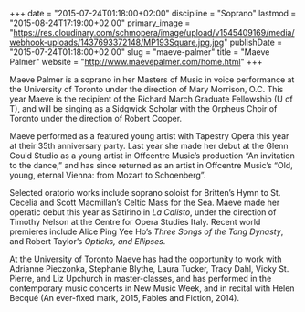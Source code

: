 +++
date = "2015-07-24T01:18:00+02:00"
discipline = "Soprano"
lastmod = "2015-08-24T17:19:00+02:00"
primary_image = "https://res.cloudinary.com/schmopera/image/upload/v1545409169/media/webhook-uploads/1437693372148/MP193Square.jpg.jpg"
publishDate = "2015-07-24T01:18:00+02:00"
slug = "maeve-palmer"
title = "Maeve Palmer"
website = "http://www.maevepalmer.com/home.html"
+++

Maeve Palmer is a soprano in her Masters of Music in voice performance at the University of Toronto under the direction of Mary Morrison, O.C.  This year Maeve is the recipient of the Richard March Graduate Fellowship (U of T), and will be singing as a Sidgwick Scholar with the Orpheus Choir of Toronto under the direction of Robert Cooper.

Maeve performed as a featured young artist with Tapestry Opera this year at their 35th anniversary party. Last year she made her debut at the Glenn Gould Studio as a young artist in Offcentre Music’s production “An invitation to the dance,” and has since returned as an artist in Offcentre Music’s “Old, young, eternal Vienna: from Mozart to Schoenberg”.

Selected oratorio works include soprano soloist for Britten’s Hymn to St. Cecelia and Scott Macmillan’s Celtic Mass for the Sea. Maeve made her operatic debut this year as Satirino in *La Calisto*, under the direction of Timothy Nelson at the Centre for Opera Studies Italy. Recent world premieres include Alice Ping Yee Ho’s *Three Songs of the Tang Dynasty*, and Robert Taylor’s *Opticks, and Ellipses*. 

At the University of Toronto Maeve has had the opportunity to work with Adrianne Pieczonka, Stephanie Blythe, Laura Tucker, Tracy Dahl, Vicky St. Pierre, and Liz Upchurch in master-classes, and has performed in the contemporary music concerts in New Music Week, and in recital with Helen Becqué (An ever-fixed mark, 2015, Fables and Fiction, 2014).
